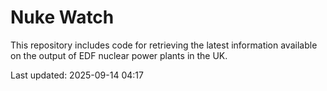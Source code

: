 # Nuke Watch

This repository includes code for retrieving the latest information available on the output of EDF nuclear power plants in the UK.

Last updated: 2025-09-14 04:17